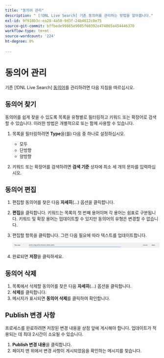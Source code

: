 ```yaml
---
title: "동의어 관리"
description: " [!DNL Live Search] 기존 동의어를 관리하는 방법을 알아봅니다."
exl-id: 9f910b3c-ea28-4a50-9d3f-24b4812c0e75
source-git-commit: bffbede99865e9085f60392e474065a454446370
workflow-type: tm+mt
source-wordcount: '224'
ht-degree: 0%

---
```


# 동의어 관리

기존 [!DNL Live Search] [동의어](synonyms.md)를 관리하려면 다음 지침을 따르십시오.

## 동의어 찾기

동의어를 쉽게 찾을 수 있도록 목록을 유형별로 필터링하고 키워드 또는 확장어로 검색할 수 있습니다.  이러한 방법은 개별적으로 또는 함께 사용할 수 있습니다.

1. 목록을 필터링하려면 **Type**&#x200B;을(를) 다음 중 하나로 설정하십시오.

   * 모두
   * 단방향
   * 양방향

1. 키워드 또는 확장어를 검색하려면 **검색 기준** 상자에 최소 세 개의 문자를 입력하십시오.

## 동의어 편집

1. 편집할 동의어를 찾은 다음 **자세히**(...) 옵션을 클릭합니다.

1. **편집**을 클릭합니다.
키워드는 목록의 첫 번째 용어이며 각 용어는 쉼표로 구분됩니다. 키워드 및 확장 용어는 업데이트할 수 있지만 동의어의 유형은 변경할 수 없습니다.
1. 편집할 항목을 클릭합니다. 그런 다음 필요에 따라 텍스트를 업데이트합니다.

   ![양방향 동의어 편집](assets/synonym-two-way-edit.png)

1. 완료되면 **저장**&#x200B;을 클릭하세요.

## 동의어 삭제

1. 목록에서 삭제할 동의어를 찾은 다음 **자세히**(...) 옵션을 클릭합니다.
1. **삭제**&#x200B;를 클릭합니다.
1. 메시지가 표시되면 **동의어 삭제**&#x200B;를 클릭하여 확인합니다.

## Publish 변경 사항

프로세스를 완료하려면 저장된 변경 내용을 상점 앞에 게시해야 합니다. 업데이트가 적용되는 데 최대 2시간이 소요될 수 있습니다.

1. **Publish 변경 내용**&#x200B;을 클릭합니다.
1. 페이지 맨 위에서 변경 사항이 게시되었음을 확인하는 메시지를 찾습니다.
